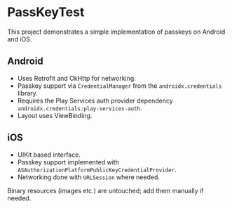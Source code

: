 # PassKeyTest

This project demonstrates a simple implementation of passkeys on Android and iOS.

## Android
- Uses Retrofit and OkHttp for networking.
- Passkey support via `CredentialManager` from the `androidx.credentials` library.
- Requires the Play Services auth provider dependency `androidx.credentials:play-services-auth`.
- Layout uses ViewBinding.

## iOS
- UIKit based interface.
- Passkey support implemented with `ASAuthorizationPlatformPublicKeyCredentialProvider`.
- Networking done with `URLSession` where needed.

Binary resources (images etc.) are untouched; add them manually if needed.
